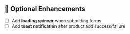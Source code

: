 ## 🌟 Optional Enhancements

* [ ] Add **loading spinner** when submitting forms
* [ ] Add **toast notification** after product add success/failure

